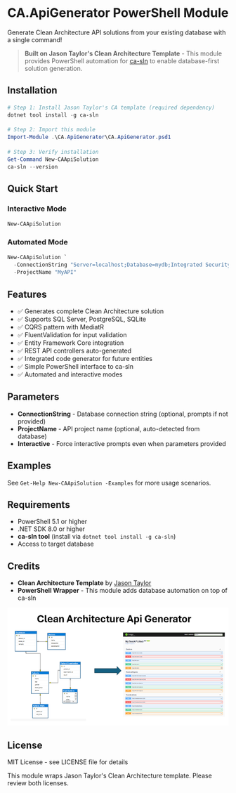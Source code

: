 # CA.ApiGenerator PowerShell Module

Generate Clean Architecture API solutions from your existing database with a single command!

> **Built on Jason Taylor's Clean Architecture Template** - This module provides PowerShell automation for [ca-sln](https://github.com/jasontaylordev/CleanArchitecture) to enable database-first solution generation.

## Installation

```powershell
# Step 1: Install Jason Taylor's CA template (required dependency)
dotnet tool install -g ca-sln

# Step 2: Import this module
Import-Module .\CA.ApiGenerator\CA.ApiGenerator.psd1

# Step 3: Verify installation
Get-Command New-CAApiSolution
ca-sln --version
```

## Quick Start

### Interactive Mode
```powershell
New-CAApiSolution
```

### Automated Mode
```powershell
New-CAApiSolution `
  -ConnectionString "Server=localhost;Database=mydb;Integrated Security=true;" `
  -ProjectName "MyAPI"
```

## Features

- ✅ Generates complete Clean Architecture solution
- ✅ Supports SQL Server, PostgreSQL, SQLite
- ✅ CQRS pattern with MediatR
- ✅ FluentValidation for input validation
- ✅ Entity Framework Core integration
- ✅ REST API controllers auto-generated
- ✅ Integrated code generator for future entities
- ✅ Simple PowerShell interface to ca-sln
- ✅ Automated and interactive modes

## Parameters

- **ConnectionString** - Database connection string (optional, prompts if not provided)
- **ProjectName** - API project name (optional, auto-detected from database)
- **Interactive** - Force interactive prompts even when parameters provided

## Examples

See `Get-Help New-CAApiSolution -Examples` for more usage scenarios.

## Requirements

- PowerShell 5.1 or higher
- .NET SDK 8.0 or higher
- **ca-sln tool** (install via `dotnet tool install -g ca-sln`)
- Access to target database

## Credits

- **Clean Architecture Template** by [Jason Taylor](https://github.com/jasontaylordev)
- **PowerShell Wrapper** - This module adds database automation on top of ca-sln

![CA API Generator Architecture](./images/CA_API_Generator_PowerPoint.png)

## License

MIT License - see LICENSE file for details

This module wraps Jason Taylor's Clean Architecture template. Please review both licenses.